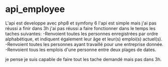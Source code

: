 # api_employee
L'api est developpe avec php8 et symfony 6
l'api est simple mais j'ai pas réussi a finir dans 3h
j'ai pas réussi a faire fonctionner dans le temps les taches suivantes:
-Renvoient toutes les personnes enregistrées par ordre alphabétique, et indiquent également leur âge et leur(s) emploi(s) actuel(s).
-Renvoient toutes les personnes ayant travaillé pour une entreprise donnée.
-Renvoient tous les emplois d'une personne entre deux plages de dates.

je pense je suis capable de faire tout les tache demandé mais pas dans 3h.
